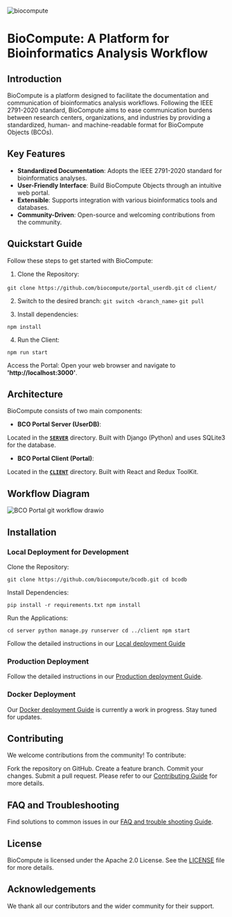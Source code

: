 ![biocompute](https://github.com/user-attachments/assets/785e87f2-66a5-4a17-821b-c52bdf3c56e6)

# BioCompute: A Platform for Bioinformatics Analysis Workflow
## Introduction
BioCompute is a platform designed to facilitate the documentation and communication of bioinformatics analysis workflows. Following the IEEE 2791-2020 standard, BioCompute aims to ease communication burdens between research centers, organizations, and industries by providing a standardized, human- and machine-readable format for BioCompute Objects (BCOs).

## Key Features
- **Standardized Documentation**: Adopts the IEEE 2791-2020 standard for bioinformatics analyses.
- **User-Friendly Interface**: Build BioCompute Objects through an intuitive web portal.
- **Extensible**: Supports integration with various bioinformatics tools and databases.
- **Community-Driven**: Open-source and welcoming contributions from the community.

## Quickstart Guide

Follow these steps to get started with BioCompute:

1. Clone the Repository:
   
`git clone https://github.com/biocompute/portal_userdb.git`
`cd client/`

2. Switch to the desired branch:
`git switch <branch_name>`
`git pull`


3. Install dependencies:

`npm install`


4. Run the Client:

`npm run start`

Access the Portal:
Open your web browser and navigate to **'http://localhost:3000'**.

## Architecture

BioCompute consists of two main components:

- **BCO Portal Server (UserDB)**:

Located in the **[`SERVER`](server/README.md)** directory.
Built with Django (Python) and uses SQLite3 for the database.

- **BCO Portal Client (Portal)**:

Located in the **[`CLIENT`](client/README.md)** directory.
Built with React and Redux ToolKit.

## Workflow Diagram
![BCO Portal git workflow drawio](https://github.com/user-attachments/assets/5ebf19bd-a99a-4023-9be0-6f74930f891c)

## Installation
### Local Deployment for Development
 
Clone the Repository:

`git clone https://github.com/biocompute/bcodb.git
cd bcodb`

Install Dependencies:

`pip install -r requirements.txt
npm install
`

Run the Applications:

`cd server
python manage.py runserver
cd ../client
npm start`

Follow the detailed instructions in our [Local deployment Guide](docs/localDeployment.md)
### Production Deployment
Follow the detailed instructions in our [Production deployment Guide](docs/productionDeployment.md).

### Docker Deployment
Our [Docker deployment Guide](docs/dockerDeployment.md) is currently a work in progress. Stay tuned for updates.

## Contributing
We welcome contributions from the community! To contribute:

Fork the repository on GitHub.
Create a feature branch.
Commit your changes.
Submit a pull request.
Please refer to our [Contributing Guide](/CONTRIBUTING.md) for more details.

## FAQ and Troubleshooting
Find solutions to common issues in our [FAQ and trouble shooting Guide](docs/faq.md).

## License
BioCompute is licensed under the Apache 2.0 License. See the [LICENSE]() file for more details.

## Acknowledgements
We thank all our contributors and the wider community for their support.
